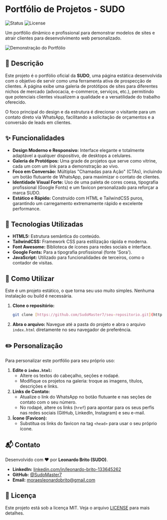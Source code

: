 # Portfólio de Projetos - SUDO

![Status](https://img.shields.io/badge/status-ativo-success.svg)
![License](https://img.shields.io/badge/license-MIT-blue.svg)

Um portfólio dinâmico e profissional para demonstrar modelos de sites e atrair clientes para desenvolvimento web personalizado.

![Demonstração do Portfólio](https://ik.imagekit.io/1uvl3qjn3/Captura%20de%20tela%202025-06-07%20194128.png?updatedAt=1749336169083)

## 📖 Descrição

Este projeto é o portfólio oficial da **SUDO**, uma página estática desenvolvida com o objetivo de servir como uma ferramenta ativa de prospecção de clientes. A página exibe uma galeria de protótipos de sites para diferentes nichos de mercado (advocacia, e-commerce, serviços, etc.), permitindo que potenciais clientes visualizem a qualidade e a versatilidade do trabalho oferecido.

O foco principal do design e da estrutura é direcionar o visitante para um contato direto via WhatsApp, facilitando a solicitação de orçamentos e a conversão de leads em clientes.

## ✨ Funcionalidades

- **Design Moderno e Responsivo:** Interface elegante e totalmente adaptável a qualquer dispositivo, de desktops a celulares.
- **Galeria de Protótipos:** Uma grade de projetos que serve como vitrine, cada um com um link para a demonstração ao vivo.
- **Foco em Conversão:** Múltiplas "Chamadas para Ação" (CTAs), incluindo um botão flutuante de WhatsApp, para maximizar o contato de clientes.
- **Identidade Visual Forte:** Uso de uma paleta de cores coesa, tipografia profissional (Google Fonts) e um favicon personalizado para reforçar a marca SUDO.
- **Estático e Rápido:** Construído com HTML e TailwindCSS puros, garantindo um carregamento extremamente rápido e excelente performance.

## 🚀 Tecnologias Utilizadas

- **HTML5:** Estrutura semântica do conteúdo.
- **TailwindCSS:** Framework CSS para estilização rápida e moderna.
- **Font Awesome:** Biblioteca de ícones para redes sociais e interface.
- **Google Fonts:** Para a tipografia profissional (fonte 'Sora').
- **JavaScript:** Utilizado para funcionalidades de terceiros, como o contador de visitas.

## 🔧 Como Utilizar

Este é um projeto estático, o que torna seu uso muito simples. Nenhuma instalação ou build é necessária.

1.  **Clone o repositório:**
    ```bash
    git clone [https://github.com/SudoMaster7/seu-repositorio.git](https://github.com/SudoMaster7/seu-repositorio.git)
    ```
2.  **Abra o arquivo:**
    Navegue até a pasta do projeto e abra o arquivo `index.html` diretamente no seu navegador de preferência.

## ✏️ Personalização

Para personalizar este portfólio para seu próprio uso:

1.  **Edite o `index.html`:**
    - Altere os textos do cabeçalho, seções e rodapé.
    - Modifique os projetos na galeria: troque as imagens, títulos, descrições e links.
2.  **Links de Contato:**
    - Atualize o link do WhatsApp no botão flutuante e nas seções de contato com o seu número.
    - No rodapé, altere os links (`href`) para apontar para os seus perfis nas redes sociais (GitHub, LinkedIn, Instagram) e seu e-mail.
3.  **Ícone (Favicon):**
    - Substitua os links do favicon na tag `<head>` para usar o seu próprio ícone.

## 📬 Contato

Desenvolvido com ❤️ por **Leonardo Brito (SUDO)**.

- **LinkedIn:** [linkedin.com/in/leonardo-brito-133645262](https://www.linkedin.com/in/leonardo-brito-133645262/)
- **GitHub:** [@SudoMaster7](https://github.com/SudoMaster7)
- **Email:** [moraesleonardobrito@gmail.com](mailto:moraesleonardobrito@gmail.com)

## 📄 Licença

Este projeto está sob a licença MIT. Veja o arquivo [LICENSE](LICENSE.md) para mais detalhes.